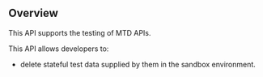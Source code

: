 ## Overview 

This API supports the testing of MTD APIs.

This API allows developers to:
- delete stateful test data supplied by them in the sandbox environment.

